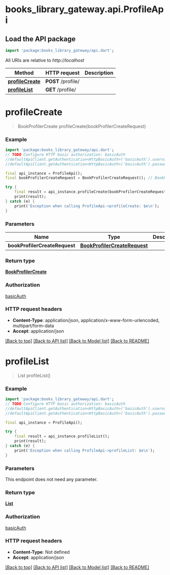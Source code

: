 # books_library_gateway.api.ProfileApi

## Load the API package
```dart
import 'package:books_library_gateway/api.dart';
```

All URIs are relative to *http://localhost*

Method | HTTP request | Description
------------- | ------------- | -------------
[**profileCreate**](ProfileApi.md#profilecreate) | **POST** /profile/ | 
[**profileList**](ProfileApi.md#profilelist) | **GET** /profile/ | 


# **profileCreate**
> BookProfilerCreate profileCreate(bookProfilerCreateRequest)



### Example
```dart
import 'package:books_library_gateway/api.dart';
// TODO Configure HTTP basic authorization: basicAuth
//defaultApiClient.getAuthentication<HttpBasicAuth>('basicAuth').username = 'YOUR_USERNAME'
//defaultApiClient.getAuthentication<HttpBasicAuth>('basicAuth').password = 'YOUR_PASSWORD';

final api_instance = ProfileApi();
final bookProfilerCreateRequest = BookProfilerCreateRequest(); // BookProfilerCreateRequest | 

try {
    final result = api_instance.profileCreate(bookProfilerCreateRequest);
    print(result);
} catch (e) {
    print('Exception when calling ProfileApi->profileCreate: $e\n');
}
```

### Parameters

Name | Type | Description  | Notes
------------- | ------------- | ------------- | -------------
 **bookProfilerCreateRequest** | [**BookProfilerCreateRequest**](BookProfilerCreateRequest.md)|  | 

### Return type

[**BookProfilerCreate**](BookProfilerCreate.md)

### Authorization

[basicAuth](../README.md#basicAuth)

### HTTP request headers

 - **Content-Type**: application/json, application/x-www-form-urlencoded, multipart/form-data
 - **Accept**: application/json

[[Back to top]](#) [[Back to API list]](../README.md#documentation-for-api-endpoints) [[Back to Model list]](../README.md#documentation-for-models) [[Back to README]](../README.md)

# **profileList**
> List<BookProfilerList> profileList()



### Example
```dart
import 'package:books_library_gateway/api.dart';
// TODO Configure HTTP basic authorization: basicAuth
//defaultApiClient.getAuthentication<HttpBasicAuth>('basicAuth').username = 'YOUR_USERNAME'
//defaultApiClient.getAuthentication<HttpBasicAuth>('basicAuth').password = 'YOUR_PASSWORD';

final api_instance = ProfileApi();

try {
    final result = api_instance.profileList();
    print(result);
} catch (e) {
    print('Exception when calling ProfileApi->profileList: $e\n');
}
```

### Parameters
This endpoint does not need any parameter.

### Return type

[**List<BookProfilerList>**](BookProfilerList.md)

### Authorization

[basicAuth](../README.md#basicAuth)

### HTTP request headers

 - **Content-Type**: Not defined
 - **Accept**: application/json

[[Back to top]](#) [[Back to API list]](../README.md#documentation-for-api-endpoints) [[Back to Model list]](../README.md#documentation-for-models) [[Back to README]](../README.md)

